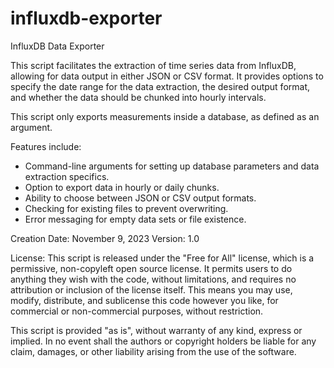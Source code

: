 # influxdb-exporter
InfluxDB Data Exporter

This script facilitates the extraction of time series data from InfluxDB, allowing for data output in either JSON or CSV format. It provides options to specify the date range for the data extraction, the desired output format, and whether the data should be chunked into hourly intervals.

This script only exports measurements inside a database, as defined as an argument.

Features include:
- Command-line arguments for setting up database parameters and data extraction specifics.
- Option to export data in hourly or daily chunks.
- Ability to choose between JSON or CSV output formats.
- Checking for existing files to prevent overwriting.
- Error messaging for empty data sets or file existence.

Creation Date: November 9, 2023
Version: 1.0

License:
This script is released under the "Free for All" license, which is a permissive, non-copyleft open source license. It permits users to do anything they wish with the code, without limitations, and requires no attribution or inclusion of the license itself. This means you may use, modify, distribute, and sublicense this code however you like, for commercial or non-commercial purposes, without restriction.

This script is provided "as is", without warranty of any kind, express or implied. In no event shall the authors or copyright holders be liable for any claim, damages, or other liability arising from the use of the software.
